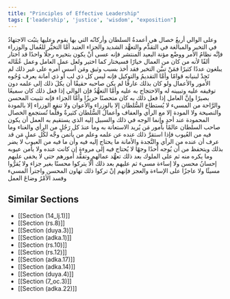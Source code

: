 ```yaml
---
title: "Principles of Effective Leadership"
tags: ['leadership', 'justice', 'wisdom', "exposition"]
---
```


 وعلى الوالي أربعُ خصال هي أعمدةُ السلطان وأركانُه التي بها يقوم وعليها يثبُت الاجتهادُ في التخير والمبالغة في التقدُّم والتعهُّد الشديد والجزاء العتيد
أمَّا التخيُّر للعُمال والوزراء فإنَّه نظامُ الأمر ووضْع مؤنة البعيد المنتشر فإنه عسى أنْ يكون بتخيره رجلًا واحدًا قد اختار ألفًا لأنه من كان من العمال خيارًا فسيختار كما اختير  ولعل عمل العامل وعمل عُمَّاله يبلغون عددًا كثيرًا فمَنْ تبيَّن التخير فقد أخذ بسبب وثيق ومَن أسس أمره على غير ذلك لم تَجِدْ لبنيانه قوامًا وأمَّا التقديمُ والتوكيل فإنه ليس كل ذي لب أو ذي أمانة يعرف وُجُوه الأمور والأعمال ولو كان بذلك عارفًا لم يكن صاحبه حقيقًا أن يكلَ ذلك إلى علمه دون توقيفه عليه وتبيينه له والاحتجاج به عليه وأمَّا التعهُّدُ فإن الوالي إذا فعل ذلك كان سميعًا بصيرًا وإنَّ العامل إذا فعل ذلك به كان متحصنًا حريزًا وأمَّا الجزاء فإنه تثبيت المحسن والرَّاحة من المسيء
لا يُستطاع السُّلطان إلا بالوزراء والأعوان ولا تنفع الوزراء إلا بالمودة والنصيحة ولا المودة إلا مع الرأي والعفاف  وأعمالُ السُّلطان كثيرةٌ وقلَّما تُستجمع الخصال المحمودة عند أحدٍ وإنما الوجه في ذلك والسبيل إليه الذي يستقيم به العمل أن يكون صاحب السلطان عالمًا بأمور مَن يُريد الاستعانة به وما عندَ كل رَجُلٍ من الرأي والغناء وما فيه من العُيوب فإذا استقرَّ ذلك عنده عن علمه وعلم من يأتمن وجَّه لكُل عملٍ مَن قد عرف أن عنده من الرأي والنَّجدة والأمانة ما يحتاج إليه فيه وأن ما فيه من العيوب لا يضر بذلك ويتحفظ من أن يُوجه أحدًا وجهًا لا يُحتاج فيه إلى مروءة إن كانت عنده ولا يأمن عيوبه وما يكره منه
ثم على الملوك بعد ذلك تعهُّد عمالهم وتفقُّد أمورهم حتى لا يخفى عليهم إحسانُ محسن ولا إساءة مسيء
ثم عليهم بعد ذلك ألَّا يتركوا محسنًا بغير جزاء ولا يُقرُّوا مسيئًا ولا عاجزًا على الإساءة والعجز فإنهم إنْ تركوا ذلك تهاون المحسن واجترأ المسيء وفسد الأمْرُ وضاعَ العمل

## Similar Sections
- [[Section (14_lj.1)]]
 - [[Section (rs.8)]]
 - [[Section (duya.3)]]
 - [[Section (adka.1)]]
 - [[Section (rs.10)]]
 - [[Section (rs.12)]]
 - [[Section (adka.17)]]
 - [[Section (adka.14)]]
 - [[Section (duya.4)]]
 - [[Section (7_oc.3)]]
 - [[Section (adka.22)]]
